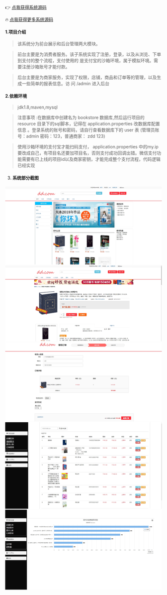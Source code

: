 :point_right: [点我获得系统源码](https://x-x.fun/e/XT35c9fcddKaK)

:fire: [点我获得更多系统源码](https://blog.cyrobot.top/blog) 

####  1.项目介绍

> 该系统分为前台展示和后台管理两大模块。  

> 前台主要是为消费者服务。该子系统实现了注册，登录，以及从浏览、下单到支付的整个流程，支付使用的  是支付宝的沙箱环境，属于模拟环境。需要注册沙箱账号才能付款。  

>  后台主要是为商家服务，实现了权限，店铺，商品和订单等的管理，以及生成一些简单的报表信息。访  问 /admin   进入后台  

#### 2.依赖环境

> jdk1.8,maven,mysql  

> 注意事项  :在数据库中创建名为 bookstore  数据库,然后运行项目的 resource  目录下的sql脚本，记得在  application.properties  改数据库配置信息  。登录系统的账号和密码，请自行查看数据库下的 user  表 (管理员账号：admin 密码：123，普通商家：  zdd 123)  

> 使用沙箱环境的支付宝才能扫码支付， application.properties  中的my.ip要改成自己，有项目名还要加项目名，否则支付成功回调出错。微信支付功能需要有已上线的项目id以及商家密钥，才能完成整个支付流程，代码逻辑已经实现

3. #### 系统部分截图
![输入图片说明](pic1-1.png)![输入图片说明](pic1-2.png)![输入图片说明](pic1-3.png)![输入图片说明](pic2-1.png)![输入图片说明](pic2-2.png)
